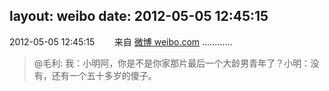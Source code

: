layout: weibo
date: 2012-05-05 12:45:15
---
2012-05-05 12:45:15  &nbsp;&nbsp;&nbsp;&nbsp;&nbsp;&nbsp; 来自 <a href="http://weibo.com/" rel="nofollow">微博 weibo.com</a>
…………
>  @毛利: 我：小明阿，你是不是你家那片最后一个大龄男青年了？小明：没有，还有一个五十多岁的傻子。 ​​​
